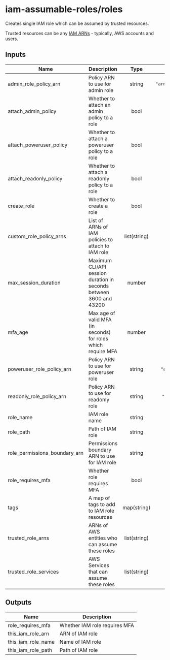 # iam-assumable-roles/roles

Creates single IAM role which can be assumed by trusted resources.

Trusted resources can be any [IAM ARNs](https://docs.aws.amazon.com/IAM/latest/UserGuide/reference_identifiers.html#identifiers-arns) - typically, AWS accounts and users.

<!-- BEGINNING OF PRE-COMMIT-TERRAFORM DOCS HOOK -->
## Inputs

| Name | Description | Type | Default | Required |
|------|-------------|:----:|:-----:|:-----:|
| admin\_role\_policy\_arn | Policy ARN to use for admin role | string | `"arn:aws:iam::aws:policy/AdministratorAccess"` | no |
| attach\_admin\_policy | Whether to attach an admin policy to a role | bool | `"false"` | no |
| attach\_poweruser\_policy | Whether to attach a poweruser policy to a role | bool | `"false"` | no |
| attach\_readonly\_policy | Whether to attach a readonly policy to a role | bool | `"false"` | no |
| create\_role | Whether to create a role | bool | `"false"` | no |
| custom\_role\_policy\_arns | List of ARNs of IAM policies to attach to IAM role | list(string) | `[]` | no |
| max\_session\_duration | Maximum CLI/API session duration in seconds between 3600 and 43200 | number | `"3600"` | no |
| mfa\_age | Max age of valid MFA (in seconds) for roles which require MFA | number | `"86400"` | no |
| poweruser\_role\_policy\_arn | Policy ARN to use for poweruser role | string | `"arn:aws:iam::aws:policy/PowerUserAccess"` | no |
| readonly\_role\_policy\_arn | Policy ARN to use for readonly role | string | `"arn:aws:iam::aws:policy/ReadOnlyAccess"` | no |
| role\_name | IAM role name | string | `""` | no |
| role\_path | Path of IAM role | string | `"/"` | no |
| role\_permissions\_boundary\_arn | Permissions boundary ARN to use for IAM role | string | `""` | no |
| role\_requires\_mfa | Whether role requires MFA | bool | `"true"` | no |
| tags | A map of tags to add to IAM role resources | map(string) | `{}` | no |
| trusted\_role\_arns | ARNs of AWS entities who can assume these roles | list(string) | `[]` | no |
| trusted\_role\_services | AWS Services that can assume these roles | list(string) | `[]` | no |

## Outputs

| Name | Description |
|------|-------------|
| role\_requires\_mfa | Whether IAM role requires MFA |
| this\_iam\_role\_arn | ARN of IAM role |
| this\_iam\_role\_name | Name of IAM role |
| this\_iam\_role\_path | Path of IAM role |

<!-- END OF PRE-COMMIT-TERRAFORM DOCS HOOK -->
